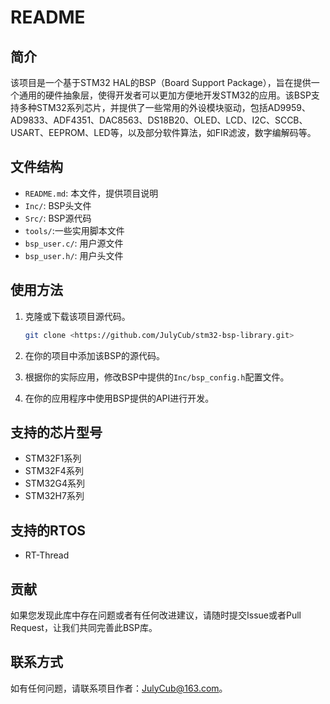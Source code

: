 # README
## 简介

该项目是一个基于STM32 HAL的BSP（Board Support Package），旨在提供一个通用的硬件抽象层，使得开发者可以更加方便地开发STM32的应用。该BSP支持多种STM32系列芯片，并提供了一些常用的外设模块驱动，包括AD9959、AD9833、ADF4351、DAC8563、DS18B20、OLED、LCD、I2C、SCCB、USART、EEPROM、LED等，以及部分软件算法，如FIR滤波，数字编解码等。

## 文件结构

- `README.md`: 本文件，提供项目说明
- `Inc/`: BSP头文件
- `Src/`: BSP源代码
- `tools/`:一些实用脚本文件
- `bsp_user.c/`: 用户源文件
- `bsp_user.h/`: 用户头文件

## 使用方法

1. 克隆或下载该项目源代码。

    ```bash
    git clone <https://github.com/JulyCub/stm32-bsp-library.git>
    ```

2. 在你的项目中添加该BSP的源代码。

3. 根据你的实际应用，修改BSP中提供的`Inc/bsp_config.h`配置文件。

4. 在你的应用程序中使用BSP提供的API进行开发。

## 支持的芯片型号

- STM32F1系列
- STM32F4系列
- STM32G4系列
- STM32H7系列

## 支持的RTOS
- RT-Thread

## 贡献

如果您发现此库中存在问题或者有任何改进建议，请随时提交Issue或者Pull Request，让我们共同完善此BSP库。

## 联系方式

如有任何问题，请联系项目作者：JulyCub@163.com。